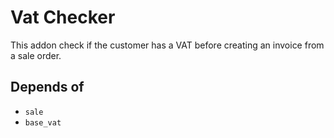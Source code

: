 # Vat Checker

This addon check if the customer has a VAT before creating an invoice from a sale order.

## Depends of

* `sale`
* `base_vat`
